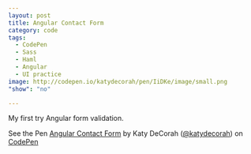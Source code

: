 ```yaml
---
layout: post
title: Angular Contact Form
category: code
tags: 
  - CodePen
  - Sass
  - Haml
  - Angular
  - UI practice
image: http://codepen.io/katydecorah/pen/IiDKe/image/small.png
"show": "no"

---
```


My first try Angular form validation.
<p data-height="550" data-theme-id="97" data-slug-hash="IiDKe" data-user="katydecorah" data-default-tab="result" class='codepen'>See the Pen <a href='http://codepen.io/katydecorah/pen/IiDKe'>Angular Contact Form</a> by Katy DeCorah (<a href='http://codepen.io/katydecorah'>@katydecorah</a>) on <a href='http://codepen.io'>CodePen</a></p>
